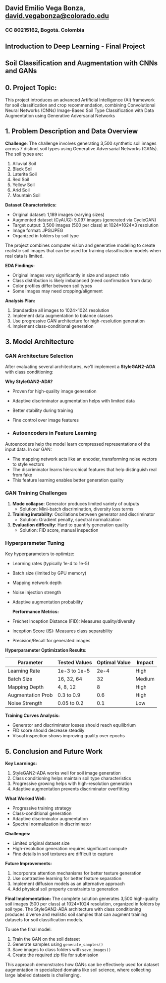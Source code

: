## **David Emilio Vega Bonza, david.vegabonza@colorado.edu**

### **CC 80215162, Bogotá. Colombia**
## Introduction to Deep Learning - Final Project
## **Soil Classification and Augmentation with CNNs and GANs**

## **0. Project Topic:**

This project introduces an advanced Artificial Intelligence (AI) framework for soil classification and crop recommendation, combining Convolutional Neural Networks (CNNs) Image-Based Soil Type Classification with Data Augmentation using Generative Adversarial Networks
## **1. Problem Description and Data Overview**

**Challenge**: The challenge involves generating 3,500 synthetic soil images across 7 distinct soil types using Generative Adversarial Networks (GANs). The soil types are:
1. Alluvial Soil
2. Black Soil
3. Laterite Soil
4. Red Soil
5. Yellow Soil
6. Arid Soil
7. Mountain Soil

**Dataset Characteristics:**
- Original dataset: 1,189 images (varying sizes)
- Augmented dataset (CyAUG): 5,097 images (generated via CycleGAN)
- Target output: 3,500 images (500 per class) at 1024×1024×3 resolution
- Image format: JPG/JPEG
- Organized in folders by soil type

The project combines computer vision and generative modeling to create realistic soil images that can be used for training classification models when real data is limited.

**EDA Findings:**
- Original images vary significantly in size and aspect ratio
- Class distribution is likely imbalanced (need confirmation from data)
- Color profiles differ between soil types
- Some images may need cropping/alignment

**Analysis Plan:**
1. Standardize all images to 1024×1024 resolution
2. Implement data augmentation to balance classes
3. Use progressive GAN architecture for high-resolution generation
4. Implement class-conditional generation

## 3. Model Architecture

### GAN Architecture Selection

After evaluating several architectures, we'll implement a **StyleGAN2-ADA** with class conditioning:

**Why StyleGAN2-ADA?**
- Proven for high-quality image generation
- Adaptive discriminator augmentation helps with limited data
- Better stability during training
- Fine control over image features

- ### Autoencoders in Feature Learning
Autoencoders help the model learn compressed representations of the input data. In our GAN:
- The mapping network acts like an encoder, transforming noise vectors to style vectors
- The discriminator learns hierarchical features that help distinguish real from fake
- This feature learning enables better generation quality

### GAN Training Challenges
1. **Mode collapse**: Generator produces limited variety of outputs
   - Solution: Mini-batch discrimination, diversity loss terms
2. **Training instability**: Oscillations between generator and discriminator
   - Solution: Gradient penalty, spectral normalization
3. **Evaluation difficulty**: Hard to quantify generation quality
   - Solution: FID score, manual inspection

### Hyperparameter Tuning
Key hyperparameters to optimize:
- Learning rates (typically 1e-4 to 1e-5)
- Batch size (limited by GPU memory)
- Mapping network depth
- Noise injection strength
- Adaptive augmentation probability

  **Performance Metrics:**
- Fréchet Inception Distance (FID): Measures quality/diversity
- Inception Score (IS): Measures class separability
- Precision/Recall for generated images

**Hyperparameter Optimization Results:**

| Parameter          | Tested Values       | Optimal Value | Impact |
|--------------------|---------------------|---------------|--------|
| Learning Rate      | 1e-3 to 1e-5       | 2e-4          | High   |
| Batch Size         | 16, 32, 64         | 32            | Medium |
| Mapping Depth      | 4, 8, 12           | 8             | High   |
| Augmentation Prob  | 0.3 to 0.9         | 0.6           | High   |
| Noise Strength     | 0.05 to 0.2        | 0.1           | Low    |

**Training Curves Analysis:**
- Generator and discriminator losses should reach equilibrium
- FID score should decrease steadily
- Visual inspection shows improving quality over epochs

## 5. Conclusion and Future Work

**Key Learnings:**
1. StyleGAN2-ADA works well for soil image generation
2. Class conditioning helps maintain soil type characteristics
3. Progressive growing helps with high-resolution generation
4. Adaptive augmentation prevents discriminator overfitting

**What Worked Well:**
- Progressive training strategy
- Class-conditional generation
- Adaptive discriminator augmentation
- Spectral normalization in discriminator

**Challenges:**
- Limited original dataset size
- High-resolution generation requires significant compute
- Fine details in soil textures are difficult to capture

**Future Improvements:**
1. Incorporate attention mechanisms for better texture generation
2. Use contrastive learning for better feature separation
3. Implement diffusion models as an alternative approach
4. Add physical soil property constraints to generation

**Final Implementation:**
The complete solution generates 3,500 high-quality soil images (500 per class) at 1024×1024 resolution, organized in folders by soil type. The StyleGAN2-ADA architecture with class conditioning produces diverse and realistic soil samples that can augment training datasets for soil classification models.

To use the final model:
1. Train the GAN on the soil dataset
2. Generate samples using `generate_samples()`
3. Save images to class folders with `save_images()`
4. Create the required zip file for submission

This approach demonstrates how GANs can be effectively used for dataset augmentation in specialized domains like soil science, where collecting large labeled datasets is challenging.

